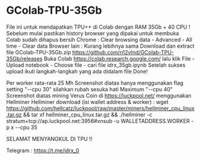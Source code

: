 # GColab-TPU-35Gb
File ini untuk mendapatkan TPU++ di Colab dengan RAM 35Gb + 40 CPU !
Sebelum mulai pastikan history browser yang dipakai untuk membuka Colab sudah dihapus bersih
Chrome : Clear browsing data - Advanced - All time - Clear data
Browser lain : Kurang lebihnya sama
Download dan extract file GColab-TPU-35Gb.zip https://github.com/n12vInd/GColab-TPU-35Gb/releases
Buka Colab https://colab.research.google.com/ lalu klik File - Upload notebook - Choose file - cari file idrx_35gb.ipynb
Setelah sukses upload ikuti langkah-langkah yang ada didalam file
Done!

Per worker rata-rata 25 Mh
Screenshot diatas hanya menggunakan flag setting "--cpu 30" silahkan rubah sesuka hati Maximum "--cpu 40"
Screenshot diatas mining Verus Coin di https://luckpool.net/ menggunakan Hellminer
Hellminer download (isi wallet address & worker) :
wget https://github.com/hellcatz/luckpool/raw/master/miners/hellminer_cpu_linux.tar.gz && tar xf hellminer_cpu_linux.tar.gz && ./hellminer -c stratum+tcp://ap.luckpool.net:3956#xnsub -u WALLETADDRESS.WORKER -p x --cpu 35

SELAMAT MENYANGKUL DI TPU !!


Telegram : https://t.me/idrx_0


